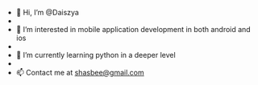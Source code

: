 - 👋 Hi, I’m @Daiszya
- 
- 👀 I’m interested in mobile application development in both android and ios
- 
- 🌱 I’m currently learning python in a deeper level
- 
- 📫 Contact me at shasbee@gmail.com


<!---
Daiszya/Daiszya is a ✨ special ✨ repository because its `README.md` (this file) appears on your GitHub profile.
You can click the Preview link to take a look at your changes.
--->
